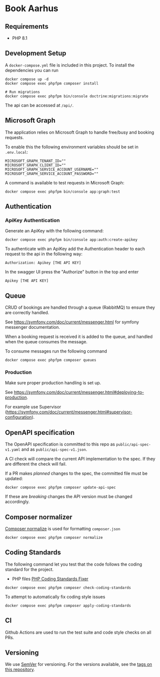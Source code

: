 # Book Aarhus 

## Requirements

- PHP 8.1

## Development Setup

A `docker-compose.yml` file is included in this project.
To install the dependencies you can run

```shell
docker compose up -d
docker compose exec phpfpm composer install

# Run migrations
docker compose exec phpfpm bin/console doctrine:migrations:migrate
```

The api can be accessed at `/api/`.

## Microsoft Graph

The application relies on Microsoft Graph to handle free/busy and booking requests.

To enable this the following environment variables should be set in `.env.local`:

```shell
MICROSOFT_GRAPH_TENANT_ID=""
MICROSOFT_GRAPH_CLIENT_ID=""
MICROSOFT_GRAPH_SERVICE_ACCOUNT_USERNAME=""
MICROSOFT_GRAPH_SERVICE_ACCOUNT_PASSWORD=""
```

A command is available to test requests in Microsoft Graph:

```shell
docker compose exec phpfpm bin/console app:graph:test
```

## Authentication

### ApiKey Authentication

Generate an ApiKey with the following command:

```
docker compose exec phpfpm bin/console app:auth:create-apikey
```

To authenticate with an ApiKey add the Authentication header to each request to the api in the following way:

```
Authorization: Apikey [THE API KEY]
```

In the swagger UI press the "Authorize" button in the top and enter

```
Apikey [THE API KEY]
```

## Queue

CRUD of bookings are handled through a queue (RabbitMQ) to ensure they are correctly handled.

See https://symfony.com/doc/current/messenger.html for symfony messenger documentation.

When a booking request is received it is added to the queue, and handled when the queue consumes the message.

To consume messages run the following command
```
docker compose exec phpfpm composer queues
```

### Production

Make sure proper production handling is set up.

See https://symfony.com/doc/current/messenger.html#deploying-to-production.

For example use Supervisor (https://symfony.com/doc/current/messenger.html#supervisor-configuration).

## OpenAPI specification

The OpenAPI specification is committed to this repo as `public/api-spec-v1.yaml`
and as `public/api-spec-v1.json`.

A CI check will compare the current API implementation to the spec. If they
are different the check will fail.

If a PR makes _planned_ changes to the spec, the committed file must be updated:

```shell
docker compose exec phpfpm composer update-api-spec
```

If these are _breaking_ changes the API version must be changed accordingly.

## Composer normalizer

[Composer normalize](https://github.com/ergebnis/composer-normalize) is used for
formatting `composer.json`

```shell
docker compose exec phpfpm composer normalize
```

## Coding Standards

The following command let you test that the code follows
the coding standard for the project.

* PHP files [PHP Coding Standards Fixer](https://cs.symfony.com/)

```shell
docker compose exec phpfpm composer check-coding-standards
```

To attempt to automatically fix coding style issues

```shell
docker compose exec phpfpm composer apply-coding-standards
```

## CI

Github Actions are used to run the test suite and code style checks on all PRs.

## Versioning

We use [SemVer](http://semver.org/) for versioning.
For the versions available, see the
[tags on this repository](https://github.com/itk-dev/book_aarhus/tags).
